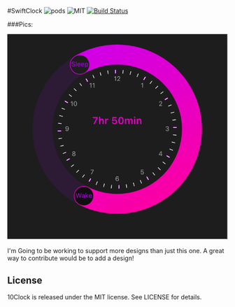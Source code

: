 #SwiftClock
![pods](https://img.shields.io/cocoapods/v/10Clock.svg?style=flat)
![MIT](https://img.shields.io/cocoapods/v/10Clock.svg?style=flat)
[![Build Status](https://travis-ci.org/joedaniels29/10Clock.svg?branch=master)](https://travis-ci.org/joedaniels29/10Clock)

###Pics:

![Sample Image](/assets/10Clock.png)

I'm Going to be working to support more designs than just this one.
A great way to contribute would be to add a design!



## License

10Clock is released under the MIT license. See LICENSE for details.
